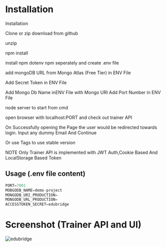 # Installation

Installation

Clone or zip download from github

unzip

npm install

install npm dotenv npm seperately and create .env file

add mongoDB URL from Mongo Atlas (Free Tier) in ENV File

Add Secret Token in ENV File


Add Mongo Db Name inENV File with Mongo URI
Add Port Number in ENV File

node server to start from cmd

open browser with localhost:PORT and check out trainer API

On Successfully opening the Page the user would be redirected towards login. Input any dummy Email And Continue


Or use Tags to use stable version


NOTE Only Trainer API is implemented with JWT Auth,Cookie Based And LocalStorage Based Token


## Usage (.env file content)

```python
PORT=7001
MOBGODB_NAME=demo-project
MONGODB_URI_PRODUCTION=
MONGODB_URL_PRODUCTION=
ACCESSTOKEN_SECRET=edubridge
```
# Screenshot (Trainer API and UI)
![edubridge](https://github.com/siddmegadeth/edubridge_node/assets/5025324/734d713a-c9ea-4962-9e31-c90937e63054)


